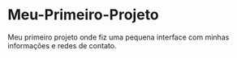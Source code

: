 # Meu-Primeiro-Projeto
Meu primeiro projeto onde fiz uma pequena interface com minhas informações e redes de contato.
